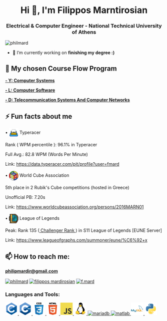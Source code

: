 <h1 align="center">Hi 👋, I'm Filippos Marntirosian</h1>
<h3 align="center">Electrical & Computer Engineer - National Technical University of Athens</h3>

<p align="left"> <img src="https://komarev.com/ghpvc/?username=philmard&label=Profile%20views&color=0e75b6&style=flat" alt="philmard" /> </p>

- 🔭 I’m currently working on **finishing my degree :)**

<h2 align="left">📝 My chosen Course Flow Program</h2>

[**- Y: Computer Systems**](https://www.ece.ntua.gr/en/undergraduate/courses/flow/1)

[**- L: Computer Software**](https://www.ece.ntua.gr/en/undergraduate/courses/flow/2)

[**- D: Telecommunication Systems And Computer Networks**](https://www.ece.ntua.gr/en/undergraduate/courses/flow/4)


<h2 align="left">⚡ Fun facts about me</h2>

<p align="left">•
<a href="https://data.typeracer.com/pit/profile?user=fmard" target="blank"><img align="center" src="https://github.com/philmard/SVGs/blob/main/Site-logo-typeracer%20(2).svg" alt="philmard" height="30" width="30" /></a>
  Typeracer
</p>

Rank ( WPM percentile ): 96.1% in Typeracer

Full Avg.: 82.8 WPM (Words Per Minute)

Link: https://data.typeracer.com/pit/profile?user=fmard



<p align="left">•
<a href="https://www.worldcubeassociation.org/persons/2016MARN01" target="blank"><img align="center" src="https://github.com/philmard/SVGs/blob/main/WCA_Logo_2020.svg" alt="philmard" height="30" width="30" /></a>
    World Cube Association
</p> 

5th place in 2 Rubik's Cube competitions (hosted in Greece)

Unofficial PB: 7.20s

Link: https://www.worldcubeassociation.org/persons/2016MARN01


<p align="left">•
<a href="https://www.leagueofgraphs.com/summoner/eune/%C6%92+x" target="blank"><img align="center" src="https://github.com/philmard/SVGs/blob/main/lol-icon.svg" alt="philmard" height="30" width="30" /></a>
    League of Legends
</p> 

Peak: Rank 135 ([ Challenger Rank ](https://www.leagueofgraphs.com/rankings/rank-distribution)) in S11 League of Legends [EUNE Server]

Link: https://www.leagueofgraphs.com/summoner/eune/%C6%92+x


<h2 align="left">📫 How to reach me:</h2>

**philipmardir@gmail.com**
<p align="left">
<a href="https://www.linkedin.com/in/filippos-marntirosian-6097a0286/" target="blank"><img align="center" src="https://raw.githubusercontent.com/rahuldkjain/github-profile-readme-generator/master/src/images/icons/Social/linked-in-alt.svg" alt="philmard" height="30" width="40" /></a>
<a href="https://fb.com/filippos mardirosian" target="blank"><img align="center" src="https://raw.githubusercontent.com/rahuldkjain/github-profile-readme-generator/master/src/images/icons/Social/facebook.svg" alt="filippos mardirosian" height="30" width="40" /></a>
<a href="https://instagram.com/f.mard" target="blank"><img align="center" src="https://raw.githubusercontent.com/rahuldkjain/github-profile-readme-generator/master/src/images/icons/Social/instagram.svg" alt="f.mard" height="30" width="40" /></a>
</p>

<h3 align="left">Languages and Tools:</h3>
<p align="left"> <a href="https://www.cprogramming.com/" target="_blank" rel="noreferrer"> <img src="https://raw.githubusercontent.com/devicons/devicon/master/icons/c/c-original.svg" alt="c" width="40" height="40"/> </a> <a href="https://www.w3schools.com/cpp/" target="_blank" rel="noreferrer"> <img src="https://raw.githubusercontent.com/devicons/devicon/master/icons/cplusplus/cplusplus-original.svg" alt="cplusplus" width="40" height="40"/> </a> <a href="https://www.w3schools.com/css/" target="_blank" rel="noreferrer"> <img src="https://raw.githubusercontent.com/devicons/devicon/master/icons/css3/css3-original-wordmark.svg" alt="css3" width="40" height="40"/> </a> <a href="https://www.w3.org/html/" target="_blank" rel="noreferrer"> <img src="https://raw.githubusercontent.com/devicons/devicon/master/icons/html5/html5-original-wordmark.svg" alt="html5" width="40" height="40"/> </a> <a href="https://developer.mozilla.org/en-US/docs/Web/JavaScript" target="_blank" rel="noreferrer"> <img src="https://raw.githubusercontent.com/devicons/devicon/master/icons/javascript/javascript-original.svg" alt="javascript" width="40" height="40"/> </a> <a href="https://www.linux.org/" target="_blank" rel="noreferrer"> <img src="https://raw.githubusercontent.com/devicons/devicon/master/icons/linux/linux-original.svg" alt="linux" width="40" height="40"/> </a> <a href="https://mariadb.org/" target="_blank" rel="noreferrer"> <img src="https://www.vectorlogo.zone/logos/mariadb/mariadb-icon.svg" alt="mariadb" width="40" height="40"/> </a> <a href="https://www.mathworks.com/" target="_blank" rel="noreferrer"> <img src="https://upload.wikimedia.org/wikipedia/commons/2/21/Matlab_Logo.png" alt="matlab" width="40" height="40"/> </a> <a href="https://www.mysql.com/" target="_blank" rel="noreferrer"> <img src="https://raw.githubusercontent.com/devicons/devicon/master/icons/mysql/mysql-original-wordmark.svg" alt="mysql" width="40" height="40"/> </a> <a href="https://www.python.org" target="_blank" rel="noreferrer"> <img src="https://raw.githubusercontent.com/devicons/devicon/master/icons/python/python-original.svg" alt="python" width="40" height="40"/> </a> </p>
